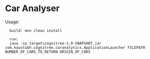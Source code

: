 # Car Analyser

Usage: 

      build: mvn clean install
      
      run:
      java -cp target\cognitree-1.0-SNAPSHOT.jar com.kaustubh.cognitree.caranalytics.ApplicationLauncher FILEPATH NUMBER_OF_CARS_TO_RETURN ORIGIN_OF_CARS
